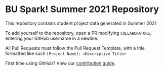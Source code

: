 # BU Spark! Summer 2021 Repository

This repository contains student project data generated in Summer 2021

To add yourself to the repository, open a PR modifying `COLLABORATORS`, entering your GitHub username in a newline.

All Pull Requests must follow the Pull Request Template, with a title formatted like such `[Project Name]: <Descriptive Title>`

First time using GitHub? View our [contribution guide](https://github.com/BU-Spark/summer2021internship/blob/master/CONTRIBUTING.md).
